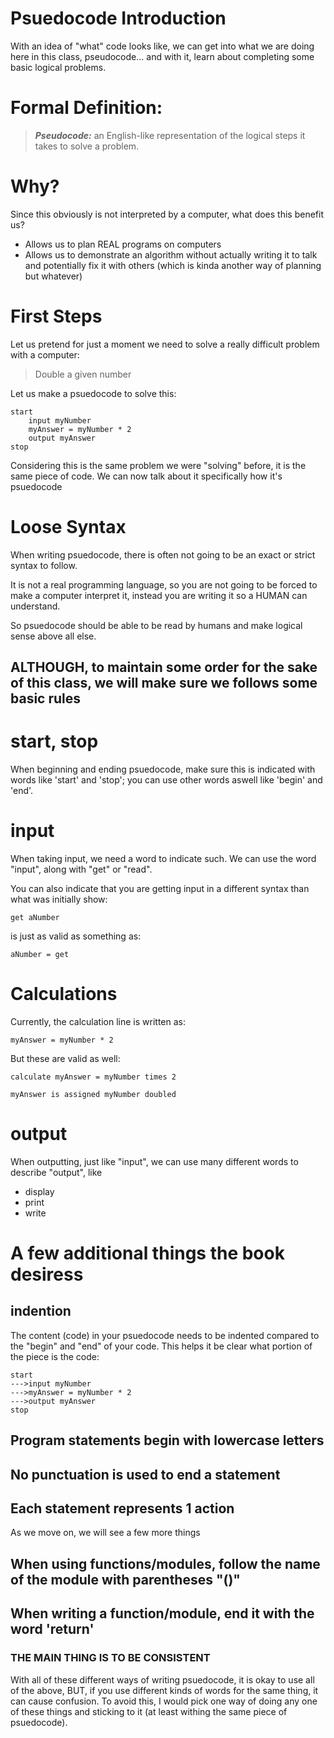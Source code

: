 # Psuedocode Introduction

With an idea of "what" code looks like,
we can get into what we are doing here in this class,
pseudocode... and with it, learn about
completing some basic logical problems.

# Formal Definition:

> **_Pseudocode:_** an English-like representation of the logical steps it takes to solve a problem.


# Why?

Since this obviously is not interpreted by a computer, what does this benefit us?

- Allows us to plan REAL programs on computers
- Allows us to demonstrate an algorithm without actually writing it to talk and potentially fix it with others (which is kinda another way of planning but whatever)


# First Steps

Let us pretend for just a moment we need to solve a really difficult problem
with a computer:

> Double a given number

Let us make a psuedocode to solve this:

```
start
    input myNumber
    myAnswer = myNumber * 2
    output myAnswer
stop
```

Considering this is the same problem we were "solving" before, it is the same piece of code.
We can now talk about it specifically how it's psuedocode

# Loose Syntax

When writing psuedocode, there is often not going to be an exact or strict syntax to follow.

It is not a real programming language, so you are not going to be forced to make
a computer interpret it, instead you are writing it so a HUMAN can understand.

So psuedocode should be able to be read by humans and make logical sense above all else.

## ALTHOUGH, to maintain some order for the sake of this class, we will make sure we follows some basic rules

# start, stop

When beginning and ending psuedocode, make sure this is indicated with words like 'start' and 'stop';
you can use other words aswell like 'begin' and 'end'.

# input

When taking input, we need a word to indicate such. We can use the word "input", along with "get" or  "read".

You can also indicate that you are getting input in a different syntax than what was initially show:

```
get aNumber
```

is just as valid as something as:

```
aNumber = get
```

# Calculations

Currently, the calculation line is written as:

```
myAnswer = myNumber * 2
```

But these are valid as well:

```
calculate myAnswer = myNumber times 2
```

```
myAnswer is assigned myNumber doubled
```


# output

When outputting, just like "input", we can use many different words to describe "output", like

- display
- print
- write


# A few additional things the book desiress

## indention

The content (code) in your psuedocode needs to be indented compared to the "begin" and "end" of your code.
This helps it be clear what portion of the piece is the code:

```
start
--->input myNumber
--->myAnswer = myNumber * 2
--->output myAnswer
stop
```

## Program statements begin with lowercase letters

## No punctuation is used to end a statement

## Each statement represents 1 action

As we move on, we will see a few more things

## When using functions/modules, follow the name of the module with parentheses "()"

## When writing a function/module, end it with the word 'return'

### THE MAIN THING IS TO BE CONSISTENT

With all of these different ways of writing psuedocode, it is okay to use all of the above, BUT,
if you use different kinds of words for the same thing, it can cause confusion. To avoid this, 
I would pick one way of doing any one of these things and sticking to it (at least withing the same piece of
psuedocode).